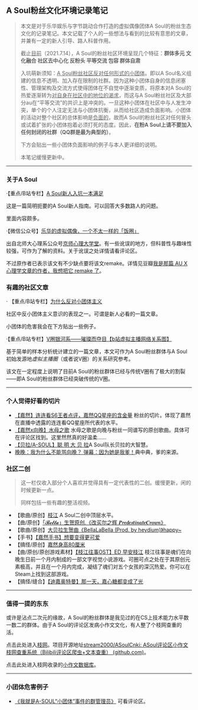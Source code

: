 ## A Soul粉丝文化环境记录笔记

> 本文是对于乐华娱乐与字节跳动合作打造的虚拟偶像团体A Soul的粉丝生态文化的记录笔记。本文记载了个人的一些想法与看到的比较有意思的文章，并兼有一定的新人引导、路人科普作用。
>
> 截止<u>目前</u>（2021.7.14），A Soul的粉丝社区环境呈现几个特征：**群体多元  文化融合 社区去中心化 反粉头 平等交流 包容 群体自肃**
>
> 入坑萌新须知：<u>A Soul粉丝社区反对任何形式的小团体</u>。即以A Soul名义组建的信息不透明、加入存在限制的社群。因为这种小团体自身的信息闭塞性、管理架构及交流方式使得团体在不自觉中逐渐变质，将原本对A Soul的热爱逐渐转为<u>对自身在社区中的地位的渴求</u>，而这与A Soul粉丝社区及大部分au在“平等交流”的共识上是冲突的。一旦这种小团体在社区中与人发生冲突，单个的个人注定无法与小团体抗衡，从而给社区造成负面影响。小团体的活动对整个社区的总体影响是<u>负面的</u>，故而A Soul的粉丝社区对任何冒头或试着扩张的小团体抱着必须打死的态度。因此，**在粉A Soul上请不要加入任何封闭的社群（QQ群是最为典型的）**。
>
> 下方会贴出一些小团体负面影响的例子与本人更详细的说明。
>
> 本笔记缓慢更新中。

***

### 关于A Soul

·【重点/B站专栏】[<u>A Soul新人入坑一本满足</u>](https://www.bilibili.com/read/cv11750289)  

这是一篇简明扼要的A Soul新人指南。可以回答大多数路人的问题。

里面内容颇多。

·【微信公众号】[乐华的虚拟偶像，一个不太一样的「饭圈」](https://mp.weixin.qq.com/s/G4qbRJ_gTkSPP9rSc8KB6A)

出自北师大心理系公众号<u>京师心理大学堂</u>。有一些讹误的地方，但科普性与趣味性较强，可作为了解的资料。关于讹误之处详情请看评论区。

不过原作者已表示该文有不少缺点要将该文remake。详情见豆瓣[<u>我是那篇 AU X 心理学文章的作者，我想把它 remake 了</u>](https://www.douban.com/group/topic/234557414/)。

### 有趣的社区文章

· 【重点/B站专栏】[<u>为什么反对小团体主义</u>](https://www.bilibili.com/read/cv11759512) 

社区中反小团体主义意识的表现之一。可谓是新人必看的一篇文章。

小团体的危害我会在下方贴出一些例子。

·【重点/B站专栏】[V圈银河系——璀璨而夺目【b站虚拟主播网络关系图】](https://www.bilibili.com/read/cv12094264)

基于简单的样本分析统计建立的一篇文章，本文可作为A Soul粉丝群体与A Soul初始发源地*虚拟主播圈*（或者说V圈）的关系研究参考。

该文在一定程度上说明了目前A Soul的粉丝群体已经与传统V圈有了极大的割裂——即A Soul的粉丝群体已经突破传统的V圈。

***

### 个人觉得好看的切片

* [【嘉然】连连看S6王者点评，嘉然QQ星座的含金量](https://www.bilibili.com/video/BV1f5411T7uv) 粉丝的切片。体现了嘉然在直播中透露的连连看QQ星座所代表的水平。
* [【嘉然x向晚】水母之歌](https://www.bilibili.com/video/BV1DU4y15767) 水母之歌是向晚与粉丝一同谱写的原创歌曲。具体可在评论区找到。这里然然真的好温柔......
* [【贝拉/A-SOUL】聪 明 大 贝 拉](https://www.bilibili.com/video/BV1v54y1h7sV)A Soul队长贝拉的大智慧。
* [晚晚：我为什么不能骂向晚？ 弹幕：因为她是我爹！](https://www.bilibili.com/video/BV1TA411L7Qn)典中典，爹的来源。

### 社区二创

> 这一栏仅收入部分个人喜欢并觉得具有一定代表性的二创。缓慢更新，闲的时候更新一点。
>
> 同样包括一些有趣的整活视频。

* 【歌曲/原创】[枝江](https://www.bilibili.com/video/BV1p5411w71j)  A Soul二创中顶层水平。
* 【曲/原创】[「𝓑𝓮𝓵𝓵𝓪」生贺原创.《改买尔之辉 𝑷𝒓𝒆𝒅𝒆𝒔𝒕𝒊𝒏𝒂𝒕𝒆𝑪𝒓𝒐𝒘𝒏》](https://www.bilibili.com/video/BV17M4y1K7F7)
* 【歌曲/原创】[大贝拉生贺曲《BellaLaBella (Prod. by heydium)》happy~](https://www.bilibili.com/video/BV1so4y1X7n3)
* 【手书】[【嘉然手书】想要变得更可爱](https://www.bilibili.com/video/BV1hg411T7LR/)
* 【搞怪/原创】[嘉然身高80厘米](https://www.bilibili.com/video/BV1H64y1b7mV)
* 【曲/原创/原创游戏素材】[【枝江往事OST】ED 早安枝江](https://www.bilibili.com/video/BV1Vb4y1o7wg) 枝江往事是魂们在向晚生日前一个月内制成的一部文字视觉小说游戏。可圈可点之处在于其原创元素极高，并且在一个月内完成，凝结了魂们对五个女孩的深沉热爱。你可以在Steam上找到这部游戏。
* 【搞怪/缝合】[【迪嘉奥特曼】那一天，嘉心糖都变成了光](https://www.bilibili.com/video/BV1fy4y1K7cy)

***

### 值得一提的东东

或许是沾点二次元的缘故，A Soul的粉丝群体是我见过的在CS上技术能力水平数一数二的群体。由于A Soul的评论区发病小作文文化，有人整了个枝网查重的活。

点击此处进入[枝网](https://asoulcnki.asia/)。项目开源地址[stream2000/ASoulCnki: ASoul评论区小作文 枝网查重系统（Bilibili评论区爬虫+文本查重） (github.com)](https://github.com/stream2000/ASoulCnki)。

点击此处进入枝网收录的[小作文数据库](https://asoul.icu)。

***

### 小团体危害例子

* [《我就是A-SOUL“小团体”事件的群管理员》](https://www.bilibili.com/read/cv11761076?from=search) 可看评论区。



